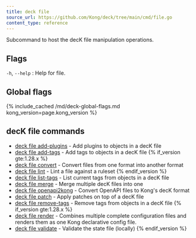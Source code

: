 ```yaml
---
title: deck file
source_url: https://github.com/Kong/deck/tree/main/cmd/file.go
content_type: reference
---
```


Subcommand to host the decK file manipulation operations.

## Flags

`-h`, `--help`
:  Help for file.

## Global flags

{% include_cached /md/deck-global-flags.md kong_version=page.kong_version %}

## decK file commands

* [deck file add-plugins](/deck/{{page.kong_version}}/reference/deck_file_add-plugins)	 - Add plugins to objects in a decK file
* [deck file add-tags](/deck/{{page.kong_version}}/reference/deck_file_add-tags)	 - Add tags to objects in a decK file
{% if_version gte:1.28.x %}
* [deck file convert](/deck/{{page.kong_version}}/reference/deck_file_convert)	 - Convert files from one format into another format
* [deck file lint](/deck/{{page.kong_version}}/reference/deck_file_lint)	 - Lint a file against a ruleset
{% endif_version %}
* [deck file list-tags](/deck/{{page.kong_version}}/reference/deck_file_list-tags)	 - List current tags from objects in a decK file
* [deck file merge](/deck/{{page.kong_version}}/reference/deck_file_merge)	 - Merge multiple decK files into one
* [deck file openapi2kong](/deck/{{page.kong_version}}/reference/deck_file_openapi2kong)	 - Convert OpenAPI files to Kong's decK format
* [deck file patch](/deck/{{page.kong_version}}/reference/deck_file_patch)	 - Apply patches on top of a decK file
* [deck file remove-tags](/deck/{{page.kong_version}}/reference/deck_file_remove-tags)	 - Remove tags from objects in a decK file
{% if_version gte:1.28.x %}
* [deck file render](/deck/{{page.kong_version}}/reference/deck_file_render)	 - Combines multiple complete configuration files and renders them as one Kong declarative config file.
* [deck file validate](/deck/{{page.kong_version}}/reference/deck_file_validate)	 - Validate the state file (locally)
{% endif_version %}
